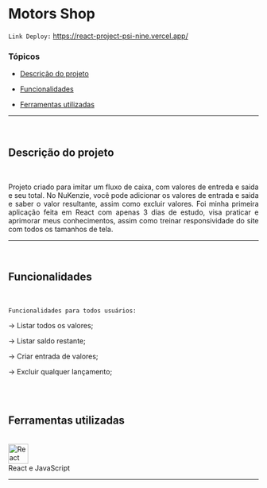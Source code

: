# Motors Shop

`Link Deploy:` https://react-project-psi-nine.vercel.app/

### Tópicos

- [Descrição do projeto](#descrição-do-projeto)

- [Funcionalidades](#funcionalidades)

- [Ferramentas utilizadas](#ferramentas-utilizadas)

<hr>
<br/>

## Descrição do projeto

<br/>
<p align="justify">
Projeto criado para imitar um fluxo de caixa, com valores de entreda e saida e seu total. No NuKenzie, você pode adicionar os valores de entrada e saida e saber o valor resultante, assim como excluir valores.
Foi minha primeira aplicação feita em React com apenas 3 dias de estudo, visa praticar e aprimorar meus conhecimentos, assim como treinar responsividade do site com todos os tamanhos de tela. 

</p>
<hr>
<br/>

## Funcionalidades

<br/>

`Funcionalidades para todos usuários:`

-> Listar todos os valores;

-> Listar saldo restante;

-> Criar entrada de valores;

-> Excluir qualquer lançamento;

<br/>
<br/>

## Ferramentas utilizadas

<br/>
<div> 
<a target="blank" href="https://pt-br.reactjs.org/"> 
<img src="https://upload.wikimedia.org/wikipedia/commons/thumb/a/a7/React-icon.svg/539px-React-icon.svg.png" alt="React" width="40" height="40"/>
</a>
</div>

<div>React e JavaScript</div>
<hr>
<br/>
